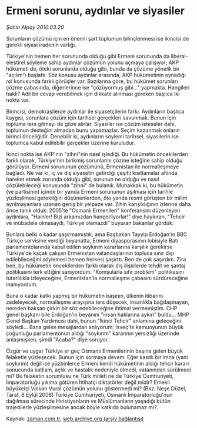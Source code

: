 # Ermeni sorunu, aydınlar ve siyasiler

*Şahin Alpay 2010.03.20*

<tr><td class="metin" colspan="2" style="padding-top: 20px; padding-left: 5px; ">Sorunların çözümü için en önemli şart toplumun bilinçlenmesi ise ikincisi de gerekli siyasi iradenin varlığı.</td></tr><tr><td class="metin" colspan="2" style="padding-top: 20px; padding-left: 5px; "><p>Türkiye'nin hemen her sorununda olduğu gibi Ermeni sorununda da liberal-eleştirel söyleme sahip aydınlar çözümün yolunu açmaya çalışıyor; AKP hükümeti de, öteki sorunlarda olduğu gibi, bunda da çözüme yönelik bir "açılım"ı başlattı. Söz konusu aydınlar arasında, AKP hükümetinin oynadığı rol konusunda farklı görüşler var. Bazılarına göre, bu hükümet sorunları çözme çabasında, diğerlerince ise "çözüyormuş gibi..." yapmakta. Hangileri haklı? Adil bir cevap verebilmek için dikkate alınması gereken başlıca iki nokta var.
<p>Birincisi, demokrasilerde aydınlar ile siyasetçilerin farkı. Aydınların başlıca kaygısı, sorunlara çözüm için tarihsel gerçekleri savunmak. Bunun için topluma ters gitmeyi de göze alırlar. Siyasiler ise çözüm isteseler dahi, toplumun desteğini almadan bunu yapamazlar. Seçim kazanmak onların birinci önceliğidir. Denebilir ki, aydınların söylemi tarihsel, siyasilerin ise toplumca kabul edilebilir gerçekler üzerine kuruludur.
<p>İkinci nokta ise AKP'nin "zihni"nin nasıl işlediği. Bu hükümetin öncekilerden farklı olarak, Türkiye'nin birikmiş sorunlarını çözme isteğine sahip olduğu görülüyor. Ermeni sorununun çözümünü, Ermenistan ile normalleşmeye bağladı. Ne var ki, iç ve dış siyasetin getirdiği çeşitli kısıtlamalar altında hareket etmek zorunda olduğu gibi, sorunun ne olduğu ve nasıl çözülebileceği konusunda "zihni" de bulanık. Muhakkak ki, bu hükümetin (ve partisinin) içinde bir yanda Ermeni sorununun aşılması için tarihle yüzleşilmesi gerektiğini düşünenlerden, öte yanda resmi görüşten bir milim ayrılmayanlara uzanan geniş bir yelpaze var. Zihin karışıklığının izlerine daha önce tanık olduk: 2005'te "Osmanlı Ermenileri" konferansını düzenleyen aydınlara, "Hainler! Bizi arkamızdan hançerliyorlar!" diye haykıran, "Tehcir ve mübadele olmasaydı, Türkiye olamazdı" buyuran bakanlar gördük.
<p>Bunlara belki o kadar şaşırmamıştık, ama Başbakan Tayyip Erdoğan'ın BBC Türkçe servisine verdiği beyanatta, Ermeni diyasporasının lobisiyle Batı parlamentolarında kabul edilen soykırım kararlarına karşılık gerekirse Türkiye'de kaçak çalışan Ermenistan vatandaşlarının topluca sınır dışı edilebileceğini söylemesi hemen herkesi şaşırttı. Ben de çok şaşırdım. Zira ben, bu hükümetin öncekilerden farklı olarak dış ilişkilerde tehdit ve şantaj politikasını terk ettiğini sanıyordum. "Komşularla sıfır problem" politikasını tutarlılıkla izleyeceğine, Ermenistan'la normalleşme çabasını sürdüreceğine inanıyordum.
<p>Buna o kadar katkı yapmış bir hükümetin başının, ülkenin itibarını zedeleyecek, normalleşme arayışına ters düşecek, insanlıkla bağdaşmayan, nereden baksan çirkin bir söz edebileceğine ihtimal vermemiştim. CHP genel başkanı bile Erdoğan'ın beyanını "insan haklarına aykırı" buldu... MHP Genel Başkan Yardımcısı dahi, bunun "İkinci Tehcir" anlamına geleceğini söyledi... Bana gelen mesajlardan anlıyorum: İsveç'te kamuoyunun büyük çoğunluğu parlamentonun aldığı "soykırım" kararının yersizliği üzerinde anlaşmışken, şimdi "Acaba?" diye soruyor.
<p>Özgür ve uygar Türkiye er geç Osmanlı Ermenilerinin başına gelen büyük felaketle yüzleşecek. Bunun için sormaya devam: Eğer kasıtlı bir imha (yani soykırım) değil ise yüzbinlerce Ermeni kendi hükümetinin aldığı tehcir kararı sonucunda katliam, açlık ve hastalık nedeniyle ölmedi, vatanından sürülmedi mi? Bu felaketin sorumlusu ne Türk milleti ne de Türkiye Cumhuriyeti, İmparatorluğu yıkıma götüren İttihatçı diktatörler değil midir? Emekli büyükelçi Volkan Vural çözümün yolunu göstermedi mi? (Bkz: Neşe Düzel, Taraf, 8 Eylül 2008) Türkiye Cumhuriyeti, Osmanlı İmparatorluğu'nun dağılması sürecinde Hıristiyanların ve Müslümanların yaşadığı bütün trajedilerle yüzleşilmesine ancak böyle katkıda bulunamaz mı?.<br/></p></p></p></p></p></p></td></tr>

Kaynak: [zaman.com.tr](http://zaman.com.tr/yazar.do?yazino=963711), [web.archive.org (arşiv bağlantısı)](http://web.archive.org/web/20100328075215/http://www.zaman.com.tr:80/yazar.do?yazino=963711)
